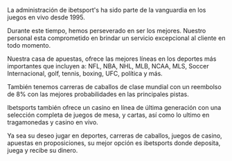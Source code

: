 La administración de ibetsport's ha sido parte de la vanguardia en los juegos en vivo desde 1995.

Durante este tiempo, hemos perseverado en ser los mejores. Nuestro personal esta comprometido en brindar un servicio excepcional al cliente en todo momento.

Nuestra casa de apuestas, ofrece las mejores líneas en los deportes más importantes que incluyen a: NFL, NBA, NHL, MLB, NCAA, MLS, Soccer Internacional, golf, tennis, boxing, UFC, política y más.

También tenemos carreras de caballos de clase mundial con un reembolso de 8% con las mejores probabilidades en las principales pistas.

Ibetsports también ofrece un casino en línea de última generación con una selección completa de juegos de mesa, y cartas, así como lo ultimo en tragamonedas y casino en vivo.

Ya sea su deseo jugar en deportes, carreras de caballos, juegos de casino, apuestas en proposiciones, su mejor opción es ibetsports donde deposita, juega y recibe su dinero.
